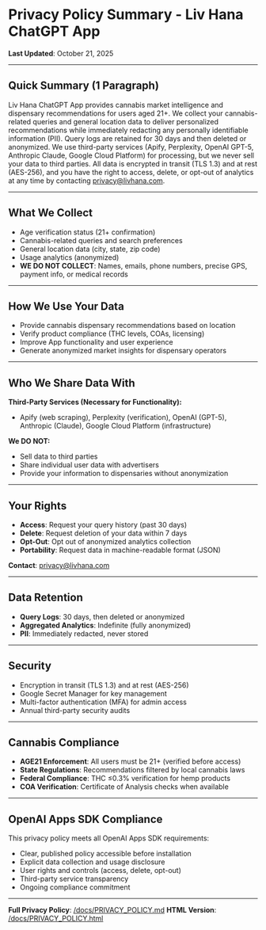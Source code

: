 # Privacy Policy Summary - Liv Hana ChatGPT App

**Last Updated**: October 21, 2025

---

## Quick Summary (1 Paragraph)

Liv Hana ChatGPT App provides cannabis market intelligence and dispensary recommendations for users aged 21+. We collect your cannabis-related queries and general location data to deliver personalized recommendations while immediately redacting any personally identifiable information (PII). Query logs are retained for 30 days and then deleted or anonymized. We use third-party services (Apify, Perplexity, OpenAI GPT-5, Anthropic Claude, Google Cloud Platform) for processing, but we never sell your data to third parties. All data is encrypted in transit (TLS 1.3) and at rest (AES-256), and you have the right to access, delete, or opt-out of analytics at any time by contacting <privacy@livhana.com>.

---

## What We Collect

- Age verification status (21+ confirmation)
- Cannabis-related queries and search preferences
- General location data (city, state, zip code)
- Usage analytics (anonymized)
- **WE DO NOT COLLECT**: Names, emails, phone numbers, precise GPS, payment info, or medical records

---

## How We Use Your Data

- Provide cannabis dispensary recommendations based on location
- Verify product compliance (THC levels, COAs, licensing)
- Improve App functionality and user experience
- Generate anonymized market insights for dispensary operators

---

## Who We Share Data With

**Third-Party Services (Necessary for Functionality):**

- Apify (web scraping), Perplexity (verification), OpenAI (GPT-5), Anthropic (Claude), Google Cloud Platform (infrastructure)

**We DO NOT:**

- Sell data to third parties
- Share individual user data with advertisers
- Provide your information to dispensaries without anonymization

---

## Your Rights

- **Access**: Request your query history (past 30 days)
- **Delete**: Request deletion of your data within 7 days
- **Opt-Out**: Opt out of anonymized analytics collection
- **Portability**: Request data in machine-readable format (JSON)

**Contact**: <privacy@livhana.com>

---

## Data Retention

- **Query Logs**: 30 days, then deleted or anonymized
- **Aggregated Analytics**: Indefinite (fully anonymized)
- **PII**: Immediately redacted, never stored

---

## Security

- Encryption in transit (TLS 1.3) and at rest (AES-256)
- Google Secret Manager for key management
- Multi-factor authentication (MFA) for admin access
- Annual third-party security audits

---

## Cannabis Compliance

- **AGE21 Enforcement**: All users must be 21+ (verified before access)
- **State Regulations**: Recommendations filtered by local cannabis laws
- **Federal Compliance**: THC ≤0.3% verification for hemp products
- **COA Verification**: Certificate of Analysis checks when available

---

## OpenAI Apps SDK Compliance

This privacy policy meets all OpenAI Apps SDK requirements:

- Clear, published policy accessible before installation
- Explicit data collection and usage disclosure
- User rights and controls (access, delete, opt-out)
- Third-party service transparency
- Ongoing compliance commitment

---

**Full Privacy Policy**: [/docs/PRIVACY_POLICY.md](./PRIVACY_POLICY.md)
**HTML Version**: [/docs/PRIVACY_POLICY.html](./PRIVACY_POLICY.html)
